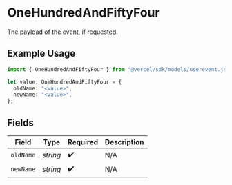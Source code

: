 # OneHundredAndFiftyFour

The payload of the event, if requested.

## Example Usage

```typescript
import { OneHundredAndFiftyFour } from "@vercel/sdk/models/userevent.js";

let value: OneHundredAndFiftyFour = {
  oldName: "<value>",
  newName: "<value>",
};
```

## Fields

| Field              | Type               | Required           | Description        |
| ------------------ | ------------------ | ------------------ | ------------------ |
| `oldName`          | *string*           | :heavy_check_mark: | N/A                |
| `newName`          | *string*           | :heavy_check_mark: | N/A                |